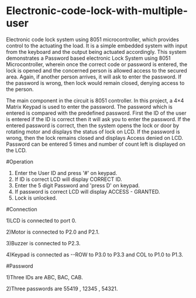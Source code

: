 # Electronic-code-lock-with-multiple-user

Electronic code lock system using 8051 microcontroller,
which provides control to the actuating the load. 
It is a simple embedded system with input from the keyboard and the output being actuated
accordingly.
This system demonstrates a Password based electronic Lock System using 8051 Microcontroller,
wherein once the correct code or password is entered, the lock is opened and the concerned person is allowed access to the secured area.
Again, if another person arrives, it will ask to enter the password.
If the password is wrong, then lock would remain closed, denying access to the person.


The main component in the circuit is 8051 controller.
In this project, a 4×4 Matrix Keypad is used to enter the password.
The password which is entered is compared with the predefined password.
First the ID of the user is entered  if the ID is correct then it will ask you to enter the password.
If the entered password is correct, then the system opens the lock or door by rotating motor and displays the status of lock on LCD.
If the password is wrong, then the lock  remains closed and displays Access denied on LCD.
Password can be entered 5 times and number of count left is displayed on the LCD.  

#Operation
1) Enter the User ID and press '#' on keypad.
2) If ID is correct LCD will display CORRECT ID.
3) Enter the 5 digit Password and 'press D' on keypad.
4) If password is correct LCD will display ACCESS - GRANTED.
5) Lock is unlocked.


#Connection

1)LCD is connected to port 0.

2)Motor is connected to P2.0 and P2.1.

3)Buzzer is connected to P2.3.

4)Keypad is connected as --ROW to P3.0 to P3.3 and COL to P1.0 to P1.3.

#Password

1)Three IDs are ABC, BAC, CAB.

2)Three passwords are 55419 , 12345 , 54321.




